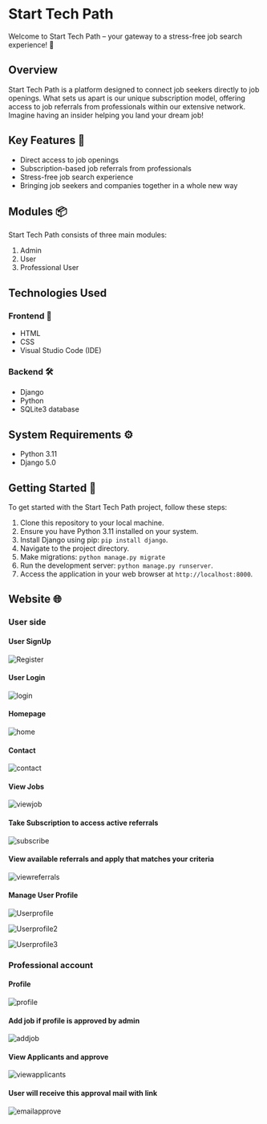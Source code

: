# Start Tech Path

Welcome to Start Tech Path – your gateway to a stress-free job search experience! 🎉

## Overview

Start Tech Path is a platform designed to connect job seekers directly to job openings. What sets us apart is our unique subscription model, offering access to job referrals from professionals within our extensive network. Imagine having an insider helping you land your dream job!

## Key Features 🔑

- Direct access to job openings
- Subscription-based job referrals from professionals
- Stress-free job search experience
- Bringing job seekers and companies together in a whole new way

## Modules 📦

Start Tech Path consists of three main modules:

1. Admin
2. User
3. Professional User

## Technologies Used

### Frontend 🎨
- HTML
- CSS
- Visual Studio Code (IDE)

### Backend 🛠️
- Django
- Python
- SQLite3 database

## System Requirements ⚙️

- Python 3.11
- Django 5.0

## Getting Started 🚦

To get started with the Start Tech Path project, follow these steps:

1. Clone this repository to your local machine.
2. Ensure you have Python 3.11 installed on your system.
3. Install Django using pip: `pip install django`.
4. Navigate to the project directory.
5. Make migrations: `python manage.py migrate` 
6. Run the development server: `python manage.py runserver`.
7. Access the application in your web browser at `http://localhost:8000`.


## Website 🌐

### User side

#### User SignUp
![Register](Images/register.png)

#### User Login
![login](Images/login.png)

#### Homepage
![home](Images/home.png)

#### Contact
![contact](Images/contact.png)

#### View Jobs
![viewjob](Images/viewjob.png)

#### Take Subscription to access active referrals
![subscribe](Images/subscribe.png)

#### View available referrals and apply that matches your criteria
![viewreferrals](Images/viewreferrals.png)

#### Manage User Profile
![Userprofile](Images/userprofile.png)

![Userprofile2](Images/userprofile2.png)

![Userprofile3](Images/userprofile3.png)

### Professional account

#### Profile
![profile](Images/profile.png)

#### Add job if profile is approved by admin
![addjob](Images/addjob.png)

#### View Applicants and approve
![viewapplicants](Images/viewapplicants.png)

#### User will receive this approval mail with link
![emailapprove](Images/emailapprove.png)



